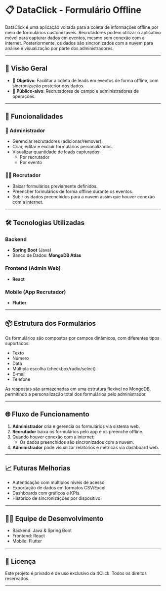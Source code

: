 # 📋 DataClick - Formulário Offline

DataClick é uma aplicação voltada para a coleta de informações offline por meio de formulários customizáveis. Recrutadores podem utilizar o aplicativo móvel para capturar dados em eventos, mesmo sem conexão com a internet. Posteriormente, os dados são sincronizados com a nuvem para análise e visualização por parte dos administradores.

---

## 🚀 Visão Geral

- 🎯 **Objetivo**: Facilitar a coleta de leads em eventos de forma offline, com sincronização posterior dos dados.
- 📱 **Público-alvo**: Recrutadores de campo e administradores de operações.

---

## 🧩 Funcionalidades

### 👤 Administrador
- Gerenciar recrutadores (adicionar/remover).
- Criar, editar e excluir formulários personalizados.
- Visualizar quantidade de leads capturados:
  - Por recrutador
  - Por evento

### 🧑‍💼 Recrutador
- Baixar formulários previamente definidos.
- Preencher formulários de forma offline durante os eventos.
- Subir os dados preenchidos para a nuvem assim que houver conexão com a internet.

---

## 🛠️ Tecnologias Utilizadas

### Backend
- **Spring Boot** (Java)
- Banco de Dados: **MongoDB Atlas**

### Frontend (Admin Web)
- **React**

### Mobile (App Recrutador)
- **Flutter**

---

## 📦 Estrutura dos Formulários

Os formulários são compostos por campos dinâmicos, com diferentes tipos suportados:

- Texto
- Número
- Data
- Múltipla escolha (checkbox/radio/select)
- E-mail
- Telefone

As respostas são armazenadas em uma estrutura flexível no MongoDB, permitindo a personalização total dos formulários pelo administrador.

---

## 🌐 Fluxo de Funcionamento

1. **Administrador** cria e gerencia os formulários via sistema web.
2. **Recrutador** baixa os formulários pelo app e os preenche offline.
3. Quando houver conexão com a internet:
   - Os dados preenchidos são sincronizados com a nuvem.
4. **Administrador** pode visualizar relatórios e métricas via dashboard web.

---

## 📈 Futuras Melhorias

- Autenticação com múltiplos níveis de acesso.
- Exportação de dados em formatos CSV/Excel.
- Dashboards com gráficos e KPIs.
- Histórico de sincronizações por dispositivo.

---

## 🧑‍💻 Equipe de Desenvolvimento

- Backend: Java & Spring Boot
- Frontend: React
- Mobile: Flutter

---

## 📄 Licença

Este projeto é privado e de uso exclusivo da 4Click. Todos os direitos reservados.

---
